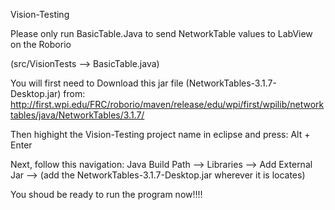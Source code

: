Vision-Testing

Please only run BasicTable.Java to send NetworkTable values to LabView on the Roborio

(src/VisionTests --> BasicTable.java)

You will first need to Download this jar file (NetworkTables-3.1.7-Desktop.jar) from: http://first.wpi.edu/FRC/roborio/maven/release/edu/wpi/first/wpilib/networktables/java/NetworkTables/3.1.7/


Then highight the Vision-Testing project name in eclipse and press: Alt + Enter

Next, follow this navigation: Java Build Path --> Libraries --> Add External Jar --> (add the NetworkTables-3.1.7-Desktop.jar wherever it is locates) 

You shoud be ready to run the program now!!!!
